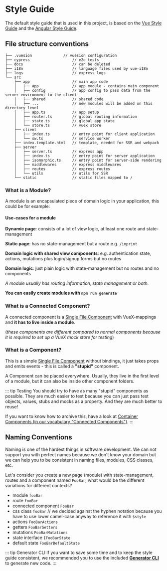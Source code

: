 # Style Guide

The default style guide that is used in this project, is based on the [Vue Style Guide](https://vuejs.org/v2/style-guide/)
and the [Angular Style Guide](https://angular.io/guide/styleguide).

## File structure conventions

```
├── .vuesion              // vuesion configuration
├── cypress                   // e2e tests
├── docs                      // can be deleted
├── i18n                      // language files used by vue-i18n
├── logs                      // express logs
└── src
    ├── app                   // main app code
    │   ├── app               // app module - contains main component
    │   ├── config            // app config to pass data from the server environment to the client
    │   ├── shared            // shared code
    │   ├── ...               // new modules will be added on this directory level
    │   ├── app.ts            // app setup
    │   ├── router.ts         // global routing information
    │   ├── state.ts          // global app state
    │   └── store.ts          // vuex store
    ├── client
    │   ├── index.ts          // entry point for client application
    │   └── sw.ts             // service worker
    ├── index.template.html   // template, needed for SSR and webpack
    ├── server
    │   ├── server.ts         // express app
    │   ├── index.ts          // entry point for server application
    │   ├── isomorphic.ts     // entry point for server-side rendering
    │   ├── middlewares       // express middlewares
    │   ├── routes            // express routes
    │   └── utils             // utils for SSR
    └── static                // static files mapped to /

```

### What is a Module?

A module is an encapsulated piece of domain logic in your application, this could be for example:

#### Use-cases for a module

**Dynamic page**: consists of a lot of view logic, at least one route and state-management

**Static page**: has no state-management but a route e.g. `/imprint`

**Domain logic with shared view components**: e.g. authentication state, actions, mutations plus login/signup forms but no routes

**Domain logic**: just plain logic with state-management but no routes and no components

_A module usually has routing information, state management or both._

**You can easily create modules with `npm run generate`**

### What is a Connected Component?

A connected component is a [Single File Component](https://vuejs.org/v2/guide/single-file-components.html) with VueX-mappings
and **it has to live inside a module**.

(_these components are different compared to normal components because it is required to set up a VueX mock store for testing_)

### What is a Component?

This is a simple [Single File Component](https://vuejs.org/v2/guide/single-file-components.html) without bindings,
it just takes props and emits events - this is called a **"stupid"** component.

A Component can be placed everywhere. Usually, they live in the first level of a module, but it can also be inside other component folders.

::: tip Testing
You should try to have as many "stupid" components as possible. They are much easier to test because you can just pass test objects, values, stubs and mocks as a property. And they are much better to reuse!

If you want to know how to archive this, have a look at [Container Components (in our vocabulary "Connected Components")](https://medium.com/@learnreact/container-components-c0e67432e005).
:::

## Naming Conventions

Naming is one of the hardest things in software development.
We can not support you with perfect names because we don't know your domain but we can help you to be consistent in naming files, modules, CSS classes, etc.

Let's consider you create a new page (module) with state-management, routes and a component named `FooBar`,
what would be the different variations for different contexts?

- module `fooBar`
- route `fooBar`
- connected component `FooBar`
- css class `fooBar` // we decided against the hyphen notation because you have to use lower camel-case anyway to reference it with `$style`
- actions `FooBarActions`
- getters `FooBarGetters`
- mutations `FooBarMutations`
- state interface `IFooBarState`
- default state `FooBarDefaultState`

::: tip Generator CLI
If you want to save some time and to keep the style guide consistent,
we recommended you to use the included **[Generator CLI](../guide/cli.md)** to generate new code.
:::
